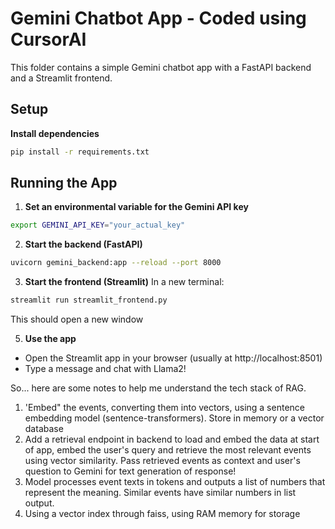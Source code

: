 # Gemini Chatbot App - Coded using CursorAI

This folder contains a simple Gemini chatbot app with a FastAPI backend and a Streamlit frontend.

## Setup

**Install dependencies**

```bash
pip install -r requirements.txt
```

## Running the App

1. **Set an environmental variable for the Gemini API key**

```bash
export GEMINI_API_KEY="your_actual_key"
```

2. **Start the backend (FastAPI)**

```bash
uvicorn gemini_backend:app --reload --port 8000
```

3. **Start the frontend (Streamlit)**
   In a new terminal:

```bash
streamlit run streamlit_frontend.py
```

This should open a new window

5. **Use the app**

- Open the Streamlit app in your browser (usually at http://localhost:8501)
- Type a message and chat with Llama2!

So... here are some notes to help me understand the tech stack of RAG.

1. 'Embed" the events, converting them into vectors, using a sentence embedding model (sentence-transformers). Store in memory or a vector database
2. Add a retrieval endpoint in backend to load and embed the data at start of app, embed the user's query and retrieve the most relevant events using vector similarity. Pass retrieved events as context and user's question to Gemini for text generation of response!
3. Model processes event texts in tokens and outputs a list of numbers that represent the meaning. Similar events have similar numbers in list output.
4. Using a vector index through faiss, using RAM memory for storage
